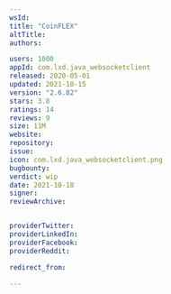 ```yaml
---
wsId: 
title: "CoinFLEX"
altTitle: 
authors:

users: 1000
appId: com.lxd.java_websocketclient
released: 2020-05-01
updated: 2021-10-15
version: "2.6.82"
stars: 3.8
ratings: 14
reviews: 9
size: 11M
website: 
repository: 
issue: 
icon: com.lxd.java_websocketclient.png
bugbounty: 
verdict: wip
date: 2021-10-18
signer: 
reviewArchive:


providerTwitter: 
providerLinkedIn: 
providerFacebook: 
providerReddit: 

redirect_from:

---
```



